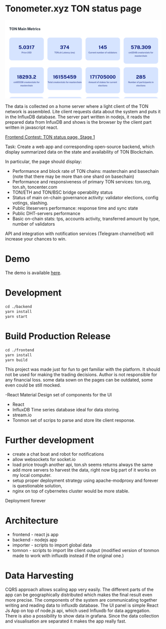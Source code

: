 # Tonometer.xyz TON status page

![Screenshot](./screenshot.png)

The data is collected on a home server where a light client of the TON network is assembled. Lite client requests data about the system and puts it in the InfluxDB database. The server part written in nodejs, it reads the prepared data from InfuxDB and shows is the browser by the client part written in javascript react.

[Frontend Contest: TON status page, Stage 1](https://github.com/newton-blockchain/TIPs/issues/43)

Task:
Create a web app and corresponding open-source backend, which display summarized data on the state and availability of TON Blockchain.

In particular, the page should display:

- Performance and block rate of TON chains: masterchain and basechain (note that there may be more than one shard on basechain)
- Performance and responsiveness of primary TON services: ton.org, ton.sh, toncenter.com
- TON/ETH and TON/BSC bridge operability status
- Status of main on-chain governance activity: validator elections, config votings, slashing.
- Public liteservers performance: response time and sync state
- Public DHT-servers performance
- Basic on-chain stats: tps, accounts activity, transferred amount by type, number of validators

API and integration with notification services (Telegram channel/bot) will increase your chances to win.

# Demo
The demo is available [here](https://tonometer.xyz).

# Development
```shell
cd ./backend
yarn install
yarn start
```

# Build Production Release
```shell
cd ./frontend
yarn install
yarn build
```

This project was made just for fun to get familiar with the platform. 
It should not be used for making the trading decisions. Author is not responsible for any financial loss.
some data sown on the pages can be outdated, some even could be still mocked.

-React Material Design set of components for the UI
- React
- InfluxDB Time series database ideal for data storing.
- stream.io
- Tonmon set of scrips to parse and store lite client response.

# Further development
- create a chat boat and robot for notifications
- allow websockets for socket.io
- load price trough another api, ton.sh seems returns always the same
- add more servers to harvest the data, right now big part of it works on my local computer.
- setup proper deployment strategy using apache-modproxy and forever is questionable solution, 
- nginx on top of cybernetes cluster would be more stable.

Deployment
forever

# Architecture
- frontend - react js app
- backend - nodejs app
- importer - scripts to import global data
- tomnon - scripts to import lite client output (modified version of tonmon made to work with influxdb instead if the original one.)

# Data Harvesting
CQRS approach allows scaling app very easily. The different parts of the app can be geographically distributed which makes the final result even more precise. 
The components of the system are communicating together writing and reading data to influxdb database.
The UI panel is simple React Js App on top of node.js api, which used Influxdb for data aggregation. 
There is also a possibility to show data in grafana.
Since the data collection and visualisation are separated it makes the app really fast.
